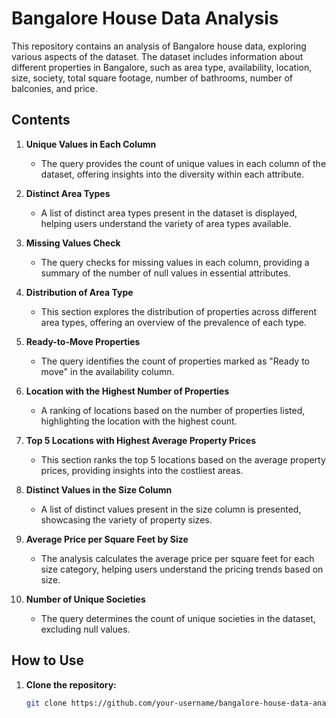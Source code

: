 # Bangalore House Data Analysis

This repository contains an analysis of Bangalore house data, exploring various aspects of the dataset. The dataset includes information about different properties in Bangalore, such as area type, availability, location, size, society, total square footage, number of bathrooms, number of balconies, and price.

## Contents

1. **Unique Values in Each Column**
   - The query provides the count of unique values in each column of the dataset, offering insights into the diversity within each attribute.

2. **Distinct Area Types**
   - A list of distinct area types present in the dataset is displayed, helping users understand the variety of area types available.

3. **Missing Values Check**
   - The query checks for missing values in each column, providing a summary of the number of null values in essential attributes.

4. **Distribution of Area Type**
   - This section explores the distribution of properties across different area types, offering an overview of the prevalence of each type.

5. **Ready-to-Move Properties**
   - The query identifies the count of properties marked as "Ready to move" in the availability column.

6. **Location with the Highest Number of Properties**
   - A ranking of locations based on the number of properties listed, highlighting the location with the highest count.

7. **Top 5 Locations with Highest Average Property Prices**
   - This section ranks the top 5 locations based on the average property prices, providing insights into the costliest areas.

8. **Distinct Values in the Size Column**
   - A list of distinct values present in the size column is presented, showcasing the variety of property sizes.

9. **Average Price per Square Feet by Size**
   - The analysis calculates the average price per square feet for each size category, helping users understand the pricing trends based on size.

10. **Number of Unique Societies**
    - The query determines the count of unique societies in the dataset, excluding null values.

## How to Use

1. **Clone the repository:**

   ```bash
   git clone https://github.com/your-username/bangalore-house-data-analysis.git
